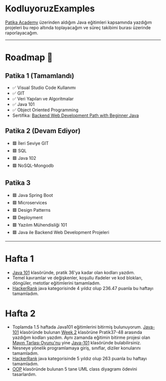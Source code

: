 # KodluyoruzExamples

[Patika Academy](https://academy.patika.dev/tr/dashboard) üzerinden aldığım Java eğitimleri kapsamında yazdığım projeleri bu repo altında toplayacağım ve süreç takibimi burası üzerinde raporlayacağım.
- - -
# Roadmap 🚵
## Patika 1 (Tamamlandı)
- ✅ Visual Studio Code Kullanımı
- ✅ GIT
- ✅ Veri Yapıları ve Algoritmalar
- ✅ Java 101
- ✅ Object Oriented Programming
- Sertifika: [Backend Web Development Path with Beginner Java](https://academy.patika.dev/certificates/a29e98ad)
## Patika 2 (Devam Ediyor)
- 🟩 İleri Seviye GIT
- 🟩 SQL
- 🟩 Java 102
- 🟩 NoSQL-Mongodb
## Patika 3
- 🟩 Java Spring Boot
- 🟩 Microservices
- 🟩 Design Patterns
- 🟩 Deployment
- 🟩 Yazılım Mühendisliği 101
- 🟩 Java ile Backend Web Development Projeleri

- - -
# Hafta 1
- [Java 101](https://github.com/AMRSCDL/KodluyoruzExamples/tree/main/Java-101) klasöründe, pratik 36'ya kadar olan kodları yazdım.
- Temel kavramlar ve değişkenler, koşullu ifadeler ve kod blokları, döngüler, metotlar eğitimlerini tamamladım.
- [HackerRank](https://www.hackerrank.com/aedemirtas00?hr_r=1) java kategorisinde 4 yıldız olup 236.47 puanla bu haftayı tamamladım.
# Hafta 2
- Toplamda 1.5 haftada Java101 eğitimlerini bitirmiş bulunuyorum. [Java-101](https://github.com/AMRSCDL/KodluyoruzExamples/tree/main/Java-101) klasöründe bulunan [Week 2](https://github.com/AMRSCDL/KodluyoruzExamples/tree/main/Java-101/Week%2002) klasörüne Pratik37-48 arasında yazdığım kodları yazdım. Aynı zamanda eğitimin bitirme projesi olan [Mayın Tarlası Oyunu'nu](https://github.com/AMRSCDL/KodluyoruzExamples/tree/main/Java-101/ZBitirme%20Projesi/May%C4%B1n%20Tarlas%C4%B1%20Oyunu) yine [Java-101](https://github.com/AMRSCDL/KodluyoruzExamples/tree/main/Java-101) klasöründe bulabilirsiniz.
- Nesneye yönelik programlamaya giriş, sınıflar, diziler konularını tamamladım.
- [HackerRank](https://www.hackerrank.com/aedemirtas00?hr_r=1) java kategorisinde 5 yıldız olup 263 puanla bu haftayı tamamladım.
- [OOP](https://github.com/AMRSCDL/KodluyoruzExamples/tree/main/OOP) klasöründe bulunan 5 tane UML class diyagramı ödevini tasarlardım.
